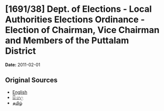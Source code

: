 # [1691/38] Dept. of Elections - Local Authorities Elections Ordinance - Election of Chairman, Vice Chairman and Members of the Puttalam District

**Date:** 2011-02-01

## Original Sources

- [English](https://documents.gov.lk/view/extra-gazettes/2011/2/1691-38_E.pdf)
- [සිංහල](https://documents.gov.lk/view/extra-gazettes/2011/2/1691-38_S.pdf)
- [தமிழ்](https://documents.gov.lk/view/extra-gazettes/2011/2/1691-38_T.pdf)
